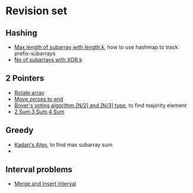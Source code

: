 # Revision set

## Hashing
- [Max length of subarray with length k](/algos/_2_Arrays/_2_Arrays/_11_longestSubarrWithSumK.java), how to use hashmap to track prefix-subarrays
- [No of subarrays with XOR k](/algos/_2_Arrays/_2_Arrays/_27_subArraysWithXOR_k.java)


## 2 Pointers
- [Rotate array](/algos/_2_Arrays/_2_Arrays/_4_LeftRotateArray.java)
- [Move zeroes to end](/algos/_2_Arrays/_2_Arrays/_6_moveAllZeroesToEnd.java)
- [Boyer's voting algorithm [N/2] and [N/3] type](/algos/_2_Arrays/_2_Arrays/_14_majorityElemnt_1_.java), to find majority element
- [2 Sum](/algos/_2_Arrays/_2_Arrays/_12_2Sum_type1.java),[3 Sum](/algos/_2_Arrays/_2_Arrays/_20_3Sum.java),[4 Sum](/algos/_2_Arrays/_2_Arrays/_26_4sum.java) 

## Greedy
- [Kadan's Algo](/algos/_2_Arrays/_2_Arrays/_15_kandaneAlgo.java), to find max subarray sum
- 

## Interval problems
- [Merge and Insert Interval](/algos/_2_Arrays/_2_Arrays/_28_mergeIntervals.java)